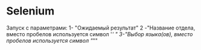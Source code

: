 # Selenium
Запуск с параметрами: 1- "Ожидаемый результат" 2 -"Название отдела, вместо пробелов используется символ '_' " 3-"Выбор языка(ов), вместо пробелов используется символ "_""
